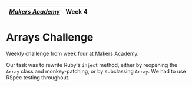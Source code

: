 | [*Makers Academy*](http://www.makersacademy.com) | Week 4 |
| ------------------------------------------------ | ------ |

# Arrays Challenge

Weekly challenge from week four at Makers Academy.

Our task was to rewrite Ruby's `inject` method, either by reopening the `Array` class and monkey-patching, or by subclassing `Array`. We had to use RSpec testing throughout.
